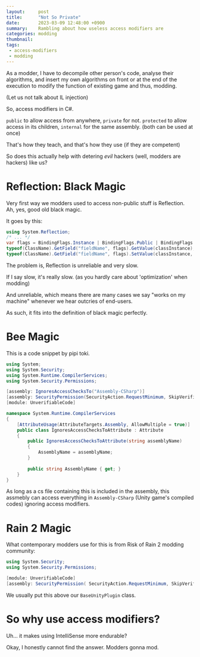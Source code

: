```yaml
---
layout:     post
title:      "Not So Private"
date:       2023-03-09 12:48:00 +0900
summary:    Rambling about how useless access modifiers are
categories: modding
thumbnail: 
tags:
 - access-modifiers
 - modding
---
```


As a modder, I have to decompile other person's code, analyse their algorithms,
and insert my own algorithms on front or at the end of the execution to modify
the function of existing game and thus, modding.

(Let us not talk about IL injection)

So, access modifiers in C#.

`public` to allow access from anywhere, `private` for not.
`protected` to allow access in its children, `internal` for the same assembly. (both can be used at once)

That's how they teach, and that's how they use (if they are competent)

So does this actually help with detering *evil* hackers (well, modders are hackers) like us?


# Reflection: Black Magic

Very first way we modders used to access non-public stuff is Reflection.
Ah, yes, good old black magic.

It goes by this:

```csharp
using System.Reflection;
/* ... */
var flags = BindingFlags.Instance | BindingFlags.Public | BindingFlags.NonPublic;
typeof(ClassName).GetField("fieldName", flags).GetValue(classInstance); // equal to classInstance.fieldName. need to cast this.
typeof(ClassName).GetField("fieldName", flags).SetValue(classInstance, newValue); // equal to classInstance.fieldName = newValue.
```

The problem is, Reflection is unreliable and very slow.

If I say slow, it's really slow. (as you hardly care about 'optimization' when modding)

And unreliable, which means there are many cases
we say "works on my machine" whenever we hear outcries of end-users.

As such, it fits into the definition of black magic perfectly.


# Bee Magic

This is a code snippet by pipi toki.

```csharp
using System;
using System.Security;
using System.Runtime.CompilerServices;
using System.Security.Permissions;

[assembly: IgnoresAccessChecksTo("Assembly-CSharp")]
[assembly: SecurityPermission(SecurityAction.RequestMinimum, SkipVerification = true)]
[module: UnverifiableCode]

namespace System.Runtime.CompilerServices
{
    [AttributeUsage(AttributeTargets.Assembly, AllowMultiple = true)]
    public class IgnoresAccessChecksToAttribute : Attribute
    {
        public IgnoresAccessChecksToAttribute(string assemblyName)
        {
            AssemblyName = assemblyName;
        }
 
        public string AssemblyName { get; }
    }
}
``` 

As long as a cs file containing this is included in the assembly,
this assmebly can access everything in `Assembly-CSharp` (Unity game's compiled codes)
ignoring access modifiers.


# Rain 2 Magic

What contemporary modders use for this is from Risk of Rain 2 modding community:

```csharp
using System.Security;
using System.Security.Permissions;

[module: UnverifiableCode]
[assembly: SecurityPermission( SecurityAction.RequestMinimum, SkipVerification = true )]
```

We usually put this above our `BaseUnityPlugin` class.


# So why use access modifiers?

Uh... it makes using IntelliSense more endurable?

Okay, I honestly cannot find the answer.
Modders gonna mod.

